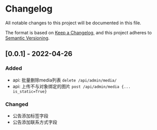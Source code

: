 # Changelog
All notable changes to this project will be documented in this file.

The format is based on [Keep a Changelog](https://keepachangelog.com/en/1.0.0/),
and this project adheres to [Semantic Versioning](https://semver.org/spec/v2.0.0.html).

## [0.0.1] - 2022-04-26  
### Added
- api: 批量删除media列表 `delete /api/admin/media/`
- api: 上传不与对象绑定的图片 `post /api/admin/media {... is_static=True}`

### Changed
- 公告添加标签字段
- 公告添加联系方式字段